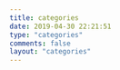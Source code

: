 ```yaml
---
title: categories
date: 2019-04-30 22:21:51
type: "categories"
comments: false
layout: "categories"
---
```

